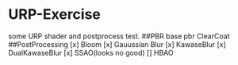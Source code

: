 # URP-Exercise

some URP shader and postprocess test.
##PBR
base pbr
ClearCoat
##PostProcessing
[x] Bloom
[x] Gauussian Blur
[x] KawaseBlur
[x] DualKawaseBlur
[x] SSAO(looks no good)
[] HBAO

